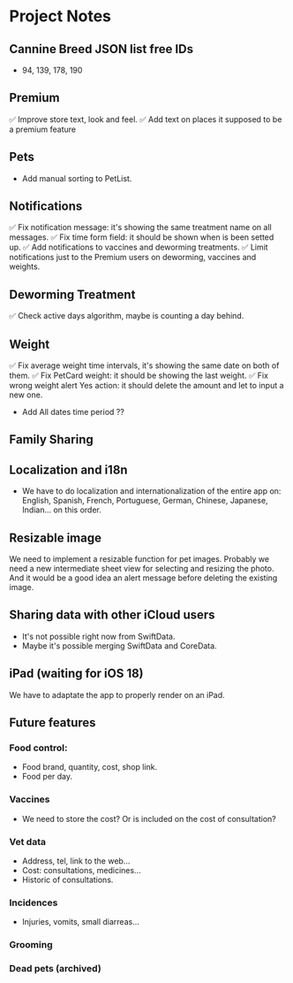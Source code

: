 # Project Notes

## Cannine Breed JSON list free IDs
- 94, 139, 178, 190


## Premium
✅ Improve store text, look and feel.
✅ Add text on places it supposed to be a premium feature


## Pets
- Add manual sorting to PetList.


## Notifications
✅ Fix notification message: it's showing the same treatment name on all messages.
✅ Fix time form field: it should be shown when is been setted up.
✅ Add notifications to vaccines and deworming treatments.
✅ Limit notifications just to the Premium users on deworming, vaccines and weights.


## Deworming Treatment
✅ Check active days algorithm, maybe is counting a day behind.


## Weight
✅ Fix average weight time intervals, it's showing the same date on both of them.
✅ Fix PetCard weight: it should be showing the last weight.
✅ Fix wrong weight alert Yes action: it should delete the amount and let to input a new one.
- Add All dates time period ??


## Family Sharing


## Localization and i18n
- We have to do localization and internationalization of the entire app on: English, Spanish, French, Portuguese, German, Chinese, Japanese, Indian... on this order.


## Resizable image
We need to implement a resizable function for pet images. Probably we need a new intermediate sheet view for selecting and resizing the photo. And it would be a good idea an alert message before deleting the existing image.


## Sharing data with other iCloud users
- It's not possible right now from SwiftData.
- Maybe it's possible merging SwiftData and CoreData.


## iPad (waiting for iOS 18)
We have to adaptate the app to properly render on an iPad.


## Future features
### Food control:
- Food brand, quantity, cost, shop link.
- Food per day.

### Vaccines
- We need to store the cost? Or is included on the cost of consultation?

### Vet data
- Address, tel, link to the web...
- Cost: consultations, medicines...
- Historic of consultations.

### Incidences
- Injuries, vomits, small diarreas...

### Grooming

### Dead pets (archived)

